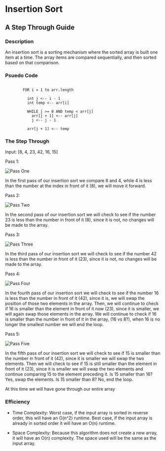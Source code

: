 # Insertion Sort
## A Step Through Guide

### Description
An insertion sort is a sorting mechanism where the sorted array is built one item at a time. The array items are compared sequentially, and then sorted based on that comparison.

### Psuedo Code
``` InsertionSort(int[] arr)
      
        FOR i = 1 to arr.length
        
          int j <-- i - 1
          int temp <-- arr[i]
          
          WHILE j >= 0 AND temp < arr[j]
            arr[j + 1] <-- arr[j]
            j <-- j - 1
            
          arr[j + 1] <-- temp 
```

### The Step Through

Input: [8, 4, 23, 42, 16, 15]

Pass 1:

![Pass One](./data-structures-and-algorithms/assets/passOne.jpg)

In the first pass of our insertion sort we compare 8 and 4, while 4 is less than the number at the index in front of it (8), we will move it forward.

Pass 2:

![Pass Two](data-structures-and-algorithms/assets/passTwo.jpg)

In the second pass of our insertion sort we will check to see if the number 23 is less than the number in front of it (8), since it is not, no changes will be made to the array.

Pass 3:

![Pass Three](/data-structures-and-algorithms/assets/passThree.jpg)

In the third pass of our insertion sort we will check to see if the number 42 is less than the number in front of it (23), since it is not, no changes will be made to the array.

Pass 4:

![Pass Four](data-structures-and-algorithms/assets/passFour.jpg)

In the fourth pass of our insertion sort we will check to see if the number 16 is less than the number in front of it (42), since it is, we will swap the position of those two elements in the array. Then, we will continue to check if 16 is smaller than the element in front of it now (23), since it is smaller, we will again swap those elements in the array. We will continue to check if 16 is smaller than the number in front of it in the array, (16 vs 8?), when 16 is no longer the smallest number we will end the loop.

Pass 5:

![Pass Five](data-structures-and-algorithms/assets/passFive.jpg)

In the fifth pass of our insertion sort we will check to see if 15 is smaller than the number in front of it (42), since it is smaller we will swap the two elements. Then we will check to see if 15 is still smaller than the element in front of it (23), since it is smaller we will swap the two elements and continue comparing 15 to the element preceding it. Is 15 smaller than 16? Yes, swap the elements. Is 15 smaller than 8? No, end the loop.

At this time we will have gone through our entire array


### Efficiency

- Time Complexity: Worst case, if the input array is sorted in reverse order, this will have an O(n^2) runtime. Best case, if the input array is already in sorted order it will have an O(n) runtime.

- Space Complexity: Because this algorithm does not create a new array, it will have an O(n) complexity. The space used will be the same as the input array.

